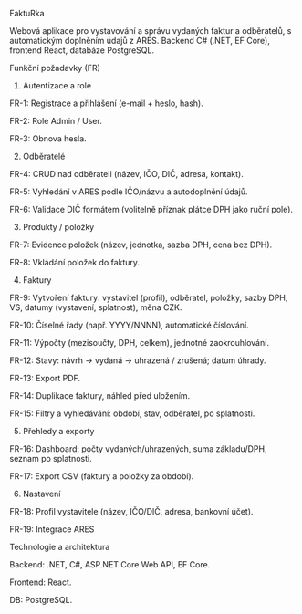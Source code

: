 FaktuRka  

Webová aplikace pro vystavování a správu vydaných faktur a odběratelů, s automatickým doplněním údajů z ARES. Backend C# (.NET, EF Core), frontend React, databáze PostgreSQL. 

Funkční požadavky (FR) 

1) Autentizace a role 

FR-1: Registrace a přihlášení (e-mail + heslo, hash). 

FR-2: Role Admin / User. 

FR-3: Obnova hesla. 

2) Odběratelé 

FR-4: CRUD nad odběrateli (název, IČO, DIČ, adresa, kontakt). 

FR-5: Vyhledání v ARES podle IČO/názvu a autodoplnění údajů. 

FR-6: Validace DIČ formátem (volitelně příznak plátce DPH jako ruční pole). 

3) Produkty / položky   

FR-7: Evidence položek (název, jednotka, sazba DPH, cena bez DPH). 

FR-8: Vkládání položek do faktury. 

4) Faktury 

FR-9: Vytvoření faktury: vystavitel (profil), odběratel, položky, sazby DPH, VS, datumy (vystavení, splatnost), měna CZK. 

FR-10: Číselné řady (např. YYYY/NNNN), automatické číslování. 

FR-11: Výpočty (mezisoučty, DPH, celkem), jednotné zaokrouhlování. 

FR-12: Stavy: návrh → vydaná → uhrazená / zrušená; datum úhrady. 

FR-13: Export PDF. 

FR-14: Duplikace faktury, náhled před uložením. 

FR-15: Filtry a vyhledávání: období, stav, odběratel, po splatnosti. 

 

5) Přehledy a exporty 

FR-16: Dashboard: počty vydaných/uhrazených, suma základu/DPH, seznam po splatnosti. 

FR-17: Export CSV (faktury a položky za období). 

 

 

6) Nastavení 

FR-18: Profil vystavitele (název, IČO/DIČ, adresa, bankovní účet). 

FR-19: Integrace ARES 

Technologie a architektura 

Backend: .NET, C#, ASP.NET Core Web API, EF Core. 

Frontend: React. 

DB: PostgreSQL. 
